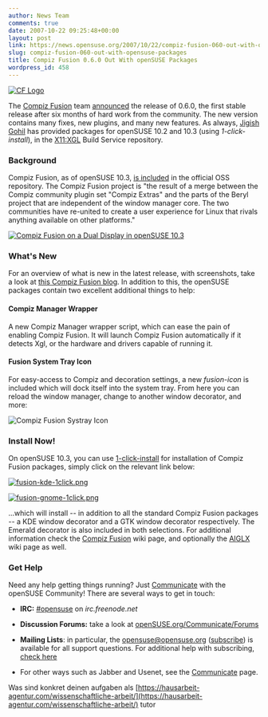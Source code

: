 ```yaml
---
author: News Team
comments: true
date: 2007-10-22 09:25:48+00:00
layout: post
link: https://news.opensuse.org/2007/10/22/compiz-fusion-060-out-with-opensuse-packages/
slug: compiz-fusion-060-out-with-opensuse-packages
title: Compiz Fusion 0.6.0 Out With openSUSE Packages
wordpress_id: 458
---
```


[![CF Logo](//news.opensuse.org/wp-content/uploads/2007/10/cflogo.png)](http://compiz-fusion.org)



The [Compiz Fusion](http://compiz-fusion.org) team [announced](http://lists.compiz-fusion.org/pipermail/community/2007-October/000142.html) the release of 0.6.0, the first stable release after six months of hard work from the community. The new version contains many fixes, new plugins, and many new features. As always, [Jigish Gohil](http://dev.compiz-fusion.org/~cyberorg) has provided packages for openSUSE 10.2 and 10.3 (using _1-click-install_), in the [X11:XGL](http://download.opensuse.org/repositories/X11:/XGL/) Build Service repository. 

  
  
  




### Background



Compiz Fusion, as of openSUSE 10.3, [is included](//news.opensuse.org/?p=167) in the official OSS repository. The Compiz Fusion project is "the result of a merge between the Compiz community plugin set "Compiz Extras" and the parts of the Beryl project that are independent of the window manager core.  The two communities have re-united to create a user experience for Linux that rivals anything available on other platforms."



[![Compiz Fusion on a Dual Display in openSUSE 10.3](//news.opensuse.org/wp-content/uploads/2007/10/fusion_thumb.jpg)](//news.opensuse.org/wp-content/uploads/2007/10/fusion.png)





### What's New



For an overview of what is new in the latest release, with screenshots, take a look at [this Compiz Fusion blog](http://smspillaz.wordpress.com/2007/10/21/compiz-fusion-060-is-released/). In addition to this, the openSUSE packages contain two excellent additional things to help:



#### Compiz Manager Wrapper



A new Compiz Manager wrapper script, which can ease the pain of enabling Compiz Fusion. It will launch Compiz Fusion automatically if it detects Xgl, or the hardware and drivers capable of running it. 



#### Fusion System Tray Icon



For easy-access to Compiz and decoration settings, a new _fusion-icon_ is included which will dock itself into the system tray. From here you can reload the window manager, change to another window decorator, and more:



![Compiz Fusion Systray Icon](//news.opensuse.org/wp-content/uploads/2007/10/fusion-icon1.png)





### Install Now!



On openSUSE 10.3, you can use [1-click-install](//news.opensuse.org/?p=133) for installation of Compiz Fusion packages, simply click on the relevant link below:

[![fusion-kde-1click.png](//news.opensuse.org/wp-content/uploads/2007/10/fusion-kde-1click.png)](http://download.opensuse.org/repositories/X11:/XGL/openSUSE_10.3/compiz-fusion-kde.ymp)

[![fusion-gnome-1click.png](//news.opensuse.org/wp-content/uploads/2007/10/fusion-gnome-1click.png)](http://download.opensuse.org/repositories/X11:/XGL/openSUSE_10.3/compiz-fusion-gnome.ymp)

...which will install -- in addition to all the standard Compiz Fusion packages -- a KDE window decorator and a GTK window decorator respectively. The Emerald decorator is also included in both selections. For additional information check the [Compiz Fusion](http://opensuse.org/Compiz_Fusion) wiki page, and optionally the [AIGLX](http://opensuse.org/AIGLX) wiki page as well.



### Get Help



Need any help getting things running? Just [Communicate](http://opensuse.org/Communicate) with the openSUSE Community! There are several ways to get in touch:



	
  * **IRC:** [#opensuse](irc://irc.freenode.net/opensuse) on _irc.freenode.net_

	
  * **Discussion Forums:** take a look at [openSUSE.org/Communicate/Forums](http://opensuse.org/Communicate/Forums)


	
  * **Mailing Lists**: in particular, the [opensuse@opensuse.org](http://lists.opensuse.org/opensuse) ([subscribe](mailto:opensuse+subscribe@opensuse.org)) is available for all support questions. For additional help with subscribing, [check here](http://en.opensuse.org/Mailinglists)

	
  * For other ways such as Jabber and Usenet, see the [Communicate](http://opensuse.org/Communicate) page.

Was sind konkret deinen aufgaben als [https://hausarbeit-agentur.com/wissenschaftliche-arbeit/](https://hausarbeit-agentur.com/wissenschaftliche-arbeit/) tutor
